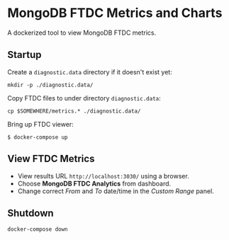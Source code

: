 # MongoDB FTDC Metrics and Charts
A dockerized tool to view MongoDB FTDC metrics.

## Startup
Create a `diagnostic.data` directory if it doesn't exist yet:

```
mkdir -p ./diagnostic.data/
```

Copy FTDC files to under directory `diagnostic.data`:

```
cp $SOMEWHERE/metrics.* ./diagnostic.data/
```

Bring up FTDC viewer:

```
$ docker-compose up
```

## View FTDC Metrics

- View results URL `http://localhost:3030/` using a browser.
- Choose **MongoDB FTDC Analytics** from dashboard.
- Change correct *From* and *To* date/time in the *Custom Range* panel.

## Shutdown

```
docker-compose down
```
